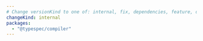 ```yaml
---
# Change versionKind to one of: internal, fix, dependencies, feature, deprecation, breaking
changeKind: internal
packages:
  - "@typespec/compiler"
---
```

